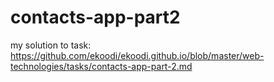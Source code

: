 # contacts-app-part2
my solution to task: https://github.com/ekoodi/ekoodi.github.io/blob/master/web-technologies/tasks/contacts-app-part-2.md
